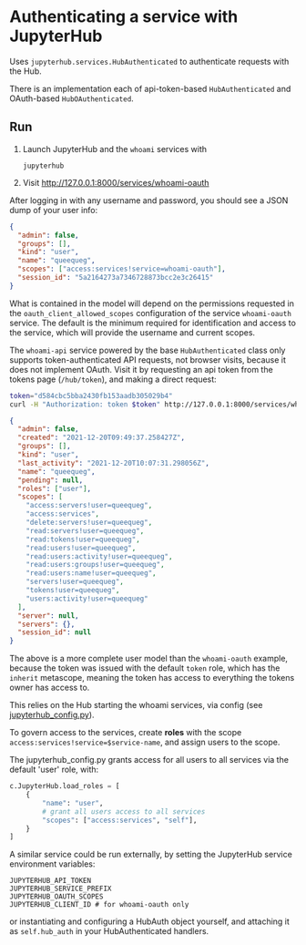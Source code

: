 # Authenticating a service with JupyterHub

Uses `jupyterhub.services.HubAuthenticated` to authenticate requests with the Hub.

There is an implementation each of api-token-based `HubAuthenticated` and OAuth-based `HubOAuthenticated`.

## Run

1.  Launch JupyterHub and the `whoami` services with

        jupyterhub

2.  Visit http://127.0.0.1:8000/services/whoami-oauth

After logging in with any username and password, you should see a JSON dump of your user info:

```json
{
  "admin": false,
  "groups": [],
  "kind": "user",
  "name": "queequeg",
  "scopes": ["access:services!service=whoami-oauth"],
  "session_id": "5a2164273a7346728873bcc2e3c26415"
}
```

What is contained in the model will depend on the permissions
requested in the `oauth_client_allowed_scopes` configuration of the service `whoami-oauth` service.
The default is the minimum required for identification and access to the service,
which will provide the username and current scopes.

The `whoami-api` service powered by the base `HubAuthenticated` class only supports token-authenticated API requests,
not browser visits, because it does not implement OAuth. Visit it by requesting an api token from the tokens page (`/hub/token`),
and making a direct request:

```bash
token="d584cbc5bba2430fb153aadb305029b4"
curl -H "Authorization: token $token" http://127.0.0.1:8000/services/whoami-api/ | jq .
```

```json
{
  "admin": false,
  "created": "2021-12-20T09:49:37.258427Z",
  "groups": [],
  "kind": "user",
  "last_activity": "2021-12-20T10:07:31.298056Z",
  "name": "queequeg",
  "pending": null,
  "roles": ["user"],
  "scopes": [
    "access:servers!user=queequeg",
    "access:services",
    "delete:servers!user=queequeg",
    "read:servers!user=queequeg",
    "read:tokens!user=queequeg",
    "read:users!user=queequeg",
    "read:users:activity!user=queequeg",
    "read:users:groups!user=queequeg",
    "read:users:name!user=queequeg",
    "servers!user=queequeg",
    "tokens!user=queequeg",
    "users:activity!user=queequeg"
  ],
  "server": null,
  "servers": {},
  "session_id": null
}
```

The above is a more complete user model than the `whoami-oauth` example, because
the token was issued with the default `token` role,
which has the `inherit` metascope,
meaning the token has access to everything the tokens owner has access to.

This relies on the Hub starting the whoami services, via config (see [jupyterhub_config.py](./jupyterhub_config.py)).

To govern access to the services, create **roles** with the scope `access:services!service=$service-name`,
and assign users to the scope.

The jupyterhub_config.py grants access for all users to all services via the default 'user' role, with:

```python
c.JupyterHub.load_roles = [
    {
        "name": "user",
        # grant all users access to all services
        "scopes": ["access:services", "self"],
    }
]
```

A similar service could be run externally, by setting the JupyterHub service environment variables:

    JUPYTERHUB_API_TOKEN
    JUPYTERHUB_SERVICE_PREFIX
    JUPYTERHUB_OAUTH_SCOPES
    JUPYTERHUB_CLIENT_ID # for whoami-oauth only

or instantiating and configuring a HubAuth object yourself, and attaching it as `self.hub_auth` in your HubAuthenticated handlers.
